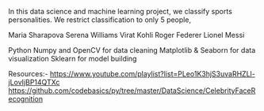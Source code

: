 In this data science and machine learning project, we classify sports personalities. We restrict classification to only 5 people,

Maria Sharapova
Serena Williams
Virat Kohli
Roger Federer
Lionel Messi



Python
Numpy and OpenCV for data cleaning
Matplotlib & Seaborn for data visualization
Sklearn for model building




Resources:-
    https://www.youtube.com/playlist?list=PLeo1K3hjS3uvaRHZLl-jLovIjBP14QTXc
    https://github.com/codebasics/py/tree/master/DataScience/CelebrityFaceRecognition